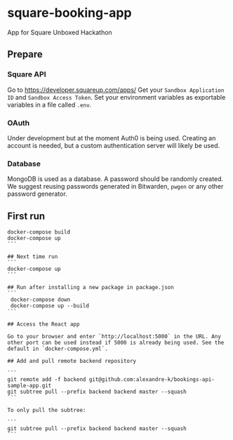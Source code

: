 # square-booking-app
App for Square Unboxed Hackathon

## Prepare
### Square API
Go to https://developer.squareup.com/apps/
Get your `Sandbox Application ID` and `Sandbox Access Token`.
Set your environment variables as exportable variables in a file called `.env`.

### OAuth
Under development but at the moment Auth0 is being used. Creating an account is needed, but a custom authentication server will likely be used.

### Database
MongoDB is used as a database. A password should be randomly created. We suggest reusing passwords generated in Bitwarden, `pwgen` or any other password generator.

## First run
````
docker-compose build
docker-compose up
```

## Next time run
```
docker-compose up
```

## Run after installing a new package in package.json
```
 docker-compose down
 docker-compose up --build
```

## Access the React app

Go to your browser and enter `http://localhost:5000` in the URL. Any other port can be used instead if 5000 is already being used. See the default in `docker-compose.yml`.

## Add and pull remote backend repository

```
git remote add -f backend git@github.com:alexandre-k/bookings-api-sample-app.git
git subtree pull --prefix backend backend master --squash
```

To only pull the subtree:

```
git subtree pull --prefix backend backend master --squash
```
